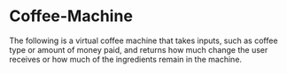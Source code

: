 # Coffee-Machine
The following is a virtual coffee machine that takes inputs, such as coffee type or amount of money paid, and returns how much change the user receives or how much of the ingredients remain in the machine. 

